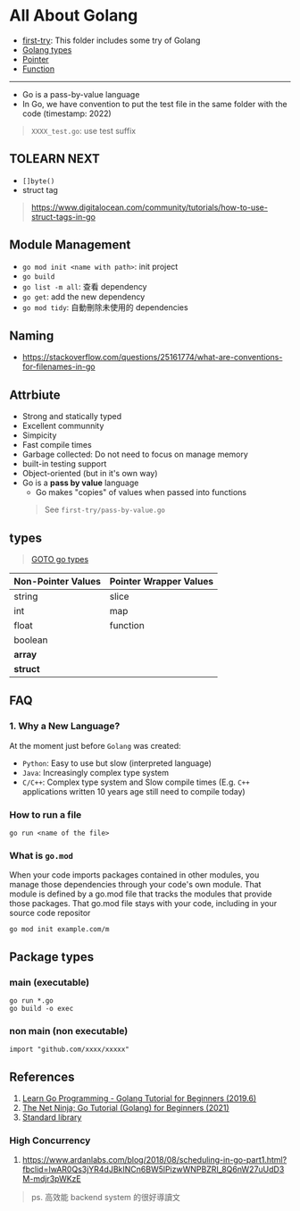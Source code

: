 # All About Golang

- [first-try](./tutorials/first-try): This folder includes some try of Golang
- [Golang types](./go-types)
- [Pointer](./pointer)
- [Function](./function/)

---

- Go is a pass-by-value language
- In Go, we have convention to put the test file in the same folder with the code (timestamp: 2022)

> `XXXX_test.go`: use test suffix

## TOLEARN NEXT

- `[]byte()`
- struct tag

> https://www.digitalocean.com/community/tutorials/how-to-use-struct-tags-in-go

## Module Management

- `go mod init <name with path>`: init project
- `go build`
- `go list -m all`: 查看 dependency
- `go get`: add the new dependency
- `go mod tidy`: 自動刪除未使用的 dependencies

## Naming

- https://stackoverflow.com/questions/25161774/what-are-conventions-for-filenames-in-go

## Attrbiute

+ Strong and statically typed
+ Excellent communnity
+ Simpicity
+ Fast compile times
+ Garbage collected: Do not need to focus on manage memory
+ built-in testing support
+ Object-oriented (but in it's own way)
+ Go is a **pass by value** language
  + Go makes "copies" of values when passed into functions
  > See `first-try/pass-by-value.go`

## types

> [GOTO go types](./go-types)

| Non-Pointer Values | Pointer Wrapper Values |
| ------------------ | ---------------------- |
| string             | slice                  |
| int                | map                    |
| float              | function               |
| boolean            |                        |
| **array**          |                        |
| **struct**         |                        |

## FAQ

### 1. Why a New Language?

At the moment just before `Golang` was created:

+ `Python`: Easy to use but slow (interpreted language)
+ `Java`: Increasingly complex type system
+ `C/C++`: Complex type system and Slow compile times (E.g. `C++` applications written 10 years age still need to compile today)

### How to run a file

`go run <name of the file>`

### What is `go.mod`

When your code imports packages contained in other modules, you manage those dependencies through your code's own module. That module is defined by a go.mod file that tracks the modules that provide those packages. That go.mod file stays with your code, including in your source code repositor

```
go mod init example.com/m
```

## Package types

### main (executable)

```
go run *.go
go build -o exec
```

### non main (non executable)

`import "github.com/xxxx/xxxxx"`

## References

1. [Learn Go Programming - Golang Tutorial for Beginners (2019.6)](https://youtu.be/YS4e4q9oBaU)
2. [The Net Ninja; Go Tutorial (Golang) for Beginners (2021)](https://www.youtube.com/playlist?list=PL4cUxeGkcC9gC88BEo9czgyS72A3doDeM)
3. [Standard library](https://pkg.go.dev/std)

### High Concurrency

1. https://www.ardanlabs.com/blog/2018/08/scheduling-in-go-part1.html?fbclid=IwAR0Qs3jYR4dJBkINCn6BW5lPizwWNPBZRI_8Q6nW27uUdD3M-mdjr3pWKzE

> ps. 高效能 backend system 的很好導讀文
